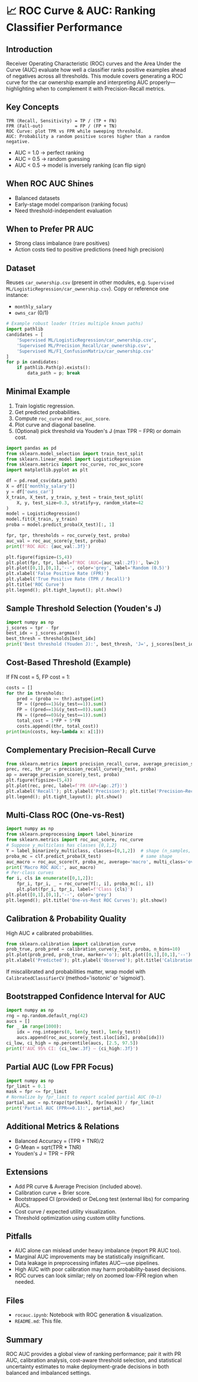 # 📈 ROC Curve & AUC: Ranking Classifier Performance

## Introduction
Receiver Operating Characteristic (ROC) curves and the Area Under the Curve (AUC) evaluate how well a classifier ranks positive examples ahead of negatives across all thresholds. This module covers generating a ROC curve for the car ownership example and interpreting AUC properly—highlighting when to complement it with Precision-Recall metrics.

## Key Concepts
```
TPR (Recall, Sensitivity) = TP / (TP + FN)
FPR (Fall-out)            = FP / (FP + TN)
ROC Curve: plot TPR vs FPR while sweeping threshold.
AUC: Probability a random positive scores higher than a random negative.
```
- AUC = 1.0 → perfect ranking
- AUC = 0.5 → random guessing
- AUC < 0.5 → model is inversely ranking (can flip sign)

## When ROC AUC Shines
- Balanced datasets
- Early-stage model comparison (ranking focus)
- Need threshold-independent evaluation

## When to Prefer PR AUC
- Strong class imbalance (rare positives)
- Action costs tied to positive predictions (need high precision)

## Dataset
Reuses `car_ownership.csv` (present in other modules, e.g. `Supervised ML/LogisticRegression/car_ownership.csv`). Copy or reference one instance:
- `monthly_salary`
- `owns_car` (0/1)

```python
# Example robust loader (tries multiple known paths)
import pathlib
candidates = [
    'Supervised ML/LogisticRegression/car_ownership.csv',
    'Supervised ML/Precision_Recall/car_ownership.csv',
    'Supervised ML/F1_ConfusionMatrix/car_ownership.csv'
]
for p in candidates:
    if pathlib.Path(p).exists():
        data_path = p; break
```

## Minimal Example
1. Train logistic regression.
2. Get predicted probabilities.
3. Compute `roc_curve` and `roc_auc_score`.
4. Plot curve and diagonal baseline.
5. (Optional) pick threshold via Youden's J (max TPR − FPR) or domain cost.

```python
import pandas as pd
from sklearn.model_selection import train_test_split
from sklearn.linear_model import LogisticRegression
from sklearn.metrics import roc_curve, roc_auc_score
import matplotlib.pyplot as plt

df = pd.read_csv(data_path)
X = df[['monthly_salary']]
y = df['owns_car']
X_train, X_test, y_train, y_test = train_test_split(
    X, y, test_size=0.3, stratify=y, random_state=42
)
model = LogisticRegression()
model.fit(X_train, y_train)
proba = model.predict_proba(X_test)[:, 1]

fpr, tpr, thresholds = roc_curve(y_test, proba)
auc_val = roc_auc_score(y_test, proba)
print(f'ROC AUC: {auc_val:.3f}')

plt.figure(figsize=(5,4))
plt.plot(fpr, tpr, label=f'ROC (AUC={auc_val:.2f})', lw=2)
plt.plot([0,1],[0,1],'--', color='grey', label='Random (0.5)')
plt.xlabel('False Positive Rate (FPR)')
plt.ylabel('True Positive Rate (TPR / Recall)')
plt.title('ROC Curve')
plt.legend(); plt.tight_layout(); plt.show()
```

## Sample Threshold Selection (Youden's J)
```python
import numpy as np
j_scores = tpr - fpr
best_idx = j_scores.argmax()
best_thresh = thresholds[best_idx]
print('Best threshold (Youden J):', best_thresh, 'J=', j_scores[best_idx])
```

## Cost-Based Threshold (Example)
If FN cost = 5, FP cost = 1:
```python
costs = []
for thr in thresholds:
    pred = (proba >= thr).astype(int)
    TP = ((pred==1)&(y_test==1)).sum()
    FP = ((pred==1)&(y_test==0)).sum()
    FN = ((pred==0)&(y_test==1)).sum()
    total_cost = 1*FP + 5*FN
    costs.append((thr, total_cost))
print(min(costs, key=lambda x: x[1]))
```

## Complementary Precision–Recall Curve
```python
from sklearn.metrics import precision_recall_curve, average_precision_score
prec, rec, thr_pr = precision_recall_curve(y_test, proba)
ap = average_precision_score(y_test, proba)
plt.figure(figsize=(5,4))
plt.plot(rec, prec, label=f'PR (AP={ap:.2f})')
plt.xlabel('Recall'); plt.ylabel('Precision'); plt.title('Precision–Recall Curve')
plt.legend(); plt.tight_layout(); plt.show()
```

## Multi-Class ROC (One-vs-Rest)
```python
import numpy as np
from sklearn.preprocessing import label_binarize
from sklearn.metrics import roc_auc_score, roc_curve
# Suppose y_multiclass has classes {0,1,2}
Y = label_binarize(y_multiclass, classes=[0,1,2])  # shape (n_samples, 3)
proba_mc = clf.predict_proba(X_test)               # same shape
auc_macro = roc_auc_score(Y, proba_mc, average='macro', multi_class='ovr')
print('Macro ROC AUC:', auc_macro)
# Per-class curves
for i, cls in enumerate([0,1,2]):
    fpr_i, tpr_i, _ = roc_curve(Y[:, i], proba_mc[:, i])
    plt.plot(fpr_i, tpr_i, label=f'Class {cls}')
plt.plot([0,1],[0,1],'--', color='grey')
plt.legend(); plt.title('One-vs-Rest ROC Curves'); plt.show()
```

## Calibration & Probability Quality
High AUC ≠ calibrated probabilities.
```python
from sklearn.calibration import calibration_curve
prob_true, prob_pred = calibration_curve(y_test, proba, n_bins=10)
plt.plot(prob_pred, prob_true, marker='o'); plt.plot([0,1],[0,1],'--')
plt.xlabel('Predicted'); plt.ylabel('Observed'); plt.title('Calibration Curve'); plt.show()
```
If miscalibrated and probabilities matter, wrap model with `CalibratedClassifierCV` (method='isotonic' or 'sigmoid').

## Bootstrapped Confidence Interval for AUC
```python
import numpy as np
rng = np.random.default_rng(42)
aucs = []
for _ in range(1000):
    idx = rng.integers(0, len(y_test), len(y_test))
    aucs.append(roc_auc_score(y_test.iloc[idx], proba[idx]))
ci_low, ci_high = np.percentile(aucs, [2.5, 97.5])
print(f'AUC 95% CI: {ci_low:.3f} – {ci_high:.3f}')
```

## Partial AUC (Low FPR Focus)
```python
import numpy as np
fpr_limit = 0.1
mask = fpr <= fpr_limit
# Normalize by fpr_limit to report scaled partial AUC (0–1)
partial_auc = np.trapz(tpr[mask], fpr[mask]) / fpr_limit
print('Partial AUC (FPR<=0.1):', partial_auc)
```

## Additional Metrics & Relations
- Balanced Accuracy = (TPR + TNR)/2
- G-Mean = sqrt(TPR * TNR)
- Youden's J = TPR − FPR

## Extensions
- Add PR curve & Average Precision (included above).
- Calibration curve + Brier score.
- Bootstrapped CI (provided) or DeLong test (external libs) for comparing AUCs.
- Cost curve / expected utility visualization.
- Threshold optimization using custom utility functions.

## Pitfalls
- AUC alone can mislead under heavy imbalance (report PR AUC too).
- Marginal AUC improvements may be statistically insignificant.
- Data leakage in preprocessing inflates AUC—use pipelines.
- High AUC with poor calibration may harm probability-based decisions.
- ROC curves can look similar; rely on zoomed low-FPR region when needed.

## Files
- `rocauc.ipynb`: Notebook with ROC generation & visualization.
- `README.md`: This file.

## Summary
ROC AUC provides a global view of ranking performance; pair it with PR AUC, calibration analysis, cost-aware threshold selection, and statistical uncertainty estimates to make deployment-grade decisions in both balanced and imbalanced settings.
